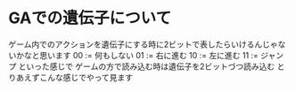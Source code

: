 # GAでの遺伝子について
ゲーム内でのアクションを遺伝子にする時に2ビットで表したらいけるんじゃないかなと思います
00 := 何もしない
01 := 右に進む
10 := 左に進む
11 := ジャンプ
といった感じで
ゲームの方で読み込む時は遺伝子を2ビットづつ読み込む
とりあえずこんな感じでやって見ます
